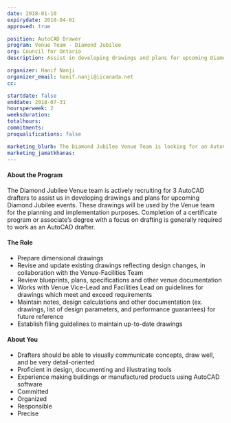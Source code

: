 ```yaml
---
date: 2018-01-10
expirydate: 2018-04-01
approved: true

position: AutoCAD Drawer
program: Venue Team - Diamond Jubilee
org: Council for Ontario
description: Assist in developing drawings and plans for upcoming Diamond Jubilee events

organizer: Hanif Nanji
organizer_email: hanif.nanji@iicanada.net
cc:

startdate: false
enddate: 2018-07-31
hoursperweek: 2
weeksduration:
totalhours:
commitments:
proqualifications: false

marketing_blurb: The Diamond Jubilee Venue Team is looking for an AutoCad Drawer to assist in developing drawings for upcoming Diamond Jubilee events.
marketing_jamatkhanas:
---
```


#### About the Program

The Diamond Jubilee Venue team is actively recruiting for 3 AutoCAD drafters to assist us in developing drawings and plans for upcoming Diamond Jubilee events. These drawings will be used by the Venue team for the planning and implementation purposes. Completion of a certificate program or associate’s degree with a focus on drafting is generally required to work as an AutoCAD drafter.

#### The Role

- Prepare dimensional drawings
- Revise and update existing drawings reflecting design changes, in collaboration with the Venue-Facilities Team
- Review blueprints, plans, specifications and other venue  documentation
- Works with Venue Vice-Lead and Facilities Lead on guidelines for drawings which meet and exceed requirements
- Maintain notes, design calculations and other documentation (ex. drawings, list of design parameters, and performance guarantees) for future reference
- Establish filing guidelines to maintain up-to-date drawings

#### About You

- Drafters should be able to visually communicate concepts, draw well, and be very detail-oriented
- Proficient in design, documenting and illustrating tools
- Experience making buildings or manufactured products using AutoCAD software
- Committed
- Organized
- Responsible
- Precise
